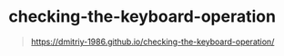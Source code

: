 # checking-the-keyboard-operation
> https://dmitriy-1986.github.io/checking-the-keyboard-operation/
